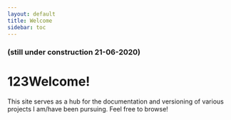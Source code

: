 ```yaml
---
layout: default
title: Welcome
sidebar: toc
---
```

### (still under construction 21-06-2020)
# 123Welcome!

This site serves as a hub for the documentation and versioning of various projects I am/have been pursuing. Feel free to browse!

